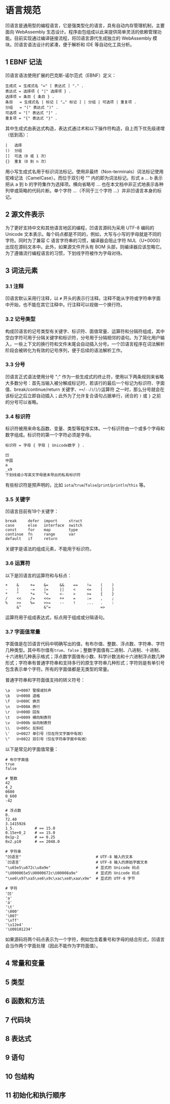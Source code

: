 # 语言规范

凹语言是通用型的编程语言，它是强类型化的语言，具有自动内存管理机制，主要面向 WebAssembly 生态设计。程序由包组成以此来提供简单灵活的依赖管理功能。目前实现通过编译链接流程，将凹语言源代生成独立的 WebAssembly 模块。凹语言语法设计的紧凑，便于解析和 IDE 等自动化工具分析。

## 1 EBNF 记法

凹语言语法使用扩展的巴克斯-诺尔范式（EBNF）定义：

```
生成式 = 生成式名 "=" [ 表达式 ] "." .
表达式 = 选择项 { "|" 选择项 } .
选择项 = 条目 { 条目 } .
条目   = 生成式名 | 标记 [ "…" 标记 ] | 分组 | 可选项 | 重复项 .
分组   = "(" 表达式 ")" .
可选项 = "[" 表达式 "]" .
重复项 = "{" 表达式 "}" .
```

其中生成式由表达式构造，表达式通过术和以下操作符构造，自上而下优先级递增（低到高）：

```
|   选择
()  分组
[]  可选（0 或 1 次）
{}  重复（0 到 n 次）
```

用小写生成式名用于标识词法标记。使用非最终（Non-terminals）词法标记使用驼峰记法（CamelCase）。而位于双引号 "" 内的即为词法标记。形式 a … b 表示把从 a 到 b 的字符集作为选择项。横向省略号 … 也在本文档中非正式地表示各种列举或简略的代码片断。单个字符 …（不同于三个字符 ...）并非凹语言本身的标记。

## 2 源文件表示

为了更好支持中文和其他语言地区的编程，凹语言源码为采用 UTF-8 编码的 Unicode 文本表示。每个码点都是不同的，例如，大写与小写的字母就是不同的字符。同时为了兼容 C 语言字符串的习惯，编译器会阻止字符 NUL（U+0000）出现在源码文本中。此外，如果源文件开头有 BOM 头部，则编译器应该忽略它。为了遵循流行编程语言的习惯，下划线字符被作为字母对待。

## 3 词法元素

### 3.1 注释

凹语言默认采用行注释，以 `#` 开头的表示行注释。注释不能从字符或字符串字面中开始，也不能在其它注释中。行注释可以视做一个换行符。

### 3.2 记号类型

构成凹语言的记号类型有关键字、标识符、面值常量、运算符和分隔符组成，其中空白字符可用于分隔关键字和标识符，分号用于分隔相邻的语句。为了简化用户输入，一些上下文的换行符和文件末尾会自动插入分号。一个凹语言程序在词法解析阶段会被转化为有效的记号序列，便于后续的语法解析工作。

### 3.3 分号

凹语言正式语法使用分号 ";" 作为一些生成式的终止符，使用以下两条规则来省略大多数分号：首先当输入被分解成标记时，若该行的最后一个标记为标识符、字面值、break/continue/return 关键字、`++`/`--`/`)`/`]`/`}`运算符 之一时，那么分号就会在该标记之后立即自动插入；此外为了允许复合语句占据单行，闭合的 `)` 或 `}` 之前的分号可以省略。

### 3.4 标识符

标识符被用来命名函数、变量、类型等程序实体。一个标识符由一个或多个字母和数字组成。标识符的第一个字符必须是字母。

```
标识符 = 字母 { 字母 | Unicode数字 } .

凹
中国
a
_x9
下划线或小写英文字母是未导出的私有标识符
```

有些标识符是预声明的，比如 `iota`/`true`/`false`/`print`/`println`/`this` 等。

### 3.5 关键字

凹语言目前有19个关键字：

```
break     defer  import     struct
case      else   interface  switch
const     for    map        type
continue  fn     range      var
default   if     return
```

关键字是语法的组成元素，不能用于标识符。

### 3.6 运算符

以下是凹语言的运算符和与标点：

```
+    &     +=    &=     &&    ==    !=    (    )
-    |     -=    |=     ||    <     <=    [    ]
*    ^     *=    ^=     <-    >     >=    {    }
/    <<    /=    <<=    ++    =     :=    ,    ;
%    >>    %=    >>=    --    !     ...   .    :
     &^          &^=                      =>
```

运算符用于组成表达式，标点用于组成或分隔语句。

### 3.7 字面值常量

字面值是在凹语言代码中明确写出的值，有布尔值、整数、浮点数、字符串、字符几种类型。其中布尔值有`true`、`false`；整数字面值有二进制、八进制、十进制、十六进制几种表示格式；浮点数字面值有小数、科学计数法和十六进制浮点数几种形式；字符串有普通字符串和支持多行的原生字符串几种形式；字符则是有单引号包含表示单个字符。所有的字面值都是无类型的常量。

普通字符串和字符面值支持的转义符号：

```
\a   U+0007 警报或铃声
\b   U+0008 退格
\f   U+000C 换页
\n   U+000A 换行
\r   U+000D 回车
\t   U+0009 横向制表符
\v   U+000b 纵向制表符
\\   U+005c 反斜杠
\'   U+0027 单引号（仅在符文字面中有效）
\"   U+0022 双引号（仅在字符串字面中有效）
```

以下是常见的字面值常量：

```
# 布尔字面值
true
false

# 整数
42
4_2
0600
0_600
-42

# 浮点数
0.
72.40
3.1415926
1_5.         # == 15.0
0.15e+0_2    # == 15.0
0x1p-2       # == 0.25
0x2.p10      # == 2048.0

# 字符串
"凹语言"                                 # UTF-8 输入的文本
`凹语言`                                 # UTF-8 输入的原始字面文本
"\u65e5\u672c\u8a9e"                    # 显式的 Unicode 码点
"\U000065e5\U0000672c\U00008a9e"        # 显式的 Unicode 码点
"\xe6\x97\xa5\xe6\x9c\xac\xe8\xaa\x9e"  # 显式的 UTF-8 字节

# 字符
'凹'
'a'
'ä'
'\t'
'\000'
'\007'
'\xff'
'\u12e4'
'\U00101234'
```

如果源码将两个码点表示为一个字符，例如包含着重号和字母的结合形式，凹语言会当作两个字面处理（因此不能作为字符面值）。

## 4 常量和变量

## 5 类型

## 6 函数和方法

## 7 代码块

## 8 表达式

## 9 语句

## 10 包结构

## 11 初始化和执行顺序


